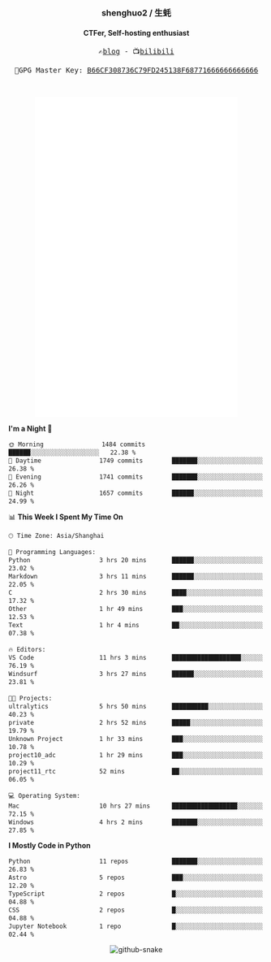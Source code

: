 <h3 align="center"> shenghuo2 / 生蚝 </h3>
<h4 align="center" >CTFer, Self-hosting enthusiast</h3>


<p align="center">
  <samp>
    ✍️<a href="https://blog.shenghuo2.top/">blog</a> -
    📺<a href="https://space.bilibili.com/85894935">bilibili</a>
  </samp>
</p>
<p align="center">
  <samp>
     🔐GPG Master Key: <a align="center" href="https://github.com/shenghuo2.gpg">B66CF308736C79FD245138F68771666666666666</a>
  </samp>
</p>
<br>
<p align="center">
  <a href="https://github.com/shenghuo2">
    <img width="400" align="top" src="https://github.com/shenghuo2/shenghuo2/blob/main/metrics.left.svg" />
  </a>
  <a href="https://github.com/shenghuo2">
    <img width="400" align="top" src="https://github.com/shenghuo2/shenghuo2/blob/main/metrics.right.svg" />
  </a>
</p>


<!--START_SECTION:waka-->
**I'm a Night 🦉** 

```text
🌞 Morning                1484 commits        ██████░░░░░░░░░░░░░░░░░░░   22.38 % 
🌆 Daytime                1749 commits        ███████░░░░░░░░░░░░░░░░░░   26.38 % 
🌃 Evening                1741 commits        ███████░░░░░░░░░░░░░░░░░░   26.26 % 
🌙 Night                  1657 commits        ██████░░░░░░░░░░░░░░░░░░░   24.99 % 
```


📊 **This Week I Spent My Time On** 

```text
🕑︎ Time Zone: Asia/Shanghai

💬 Programming Languages: 
Python                   3 hrs 20 mins       ██████░░░░░░░░░░░░░░░░░░░   23.02 % 
Markdown                 3 hrs 11 mins       ██████░░░░░░░░░░░░░░░░░░░   22.05 % 
C                        2 hrs 30 mins       ████░░░░░░░░░░░░░░░░░░░░░   17.32 % 
Other                    1 hr 49 mins        ███░░░░░░░░░░░░░░░░░░░░░░   12.53 % 
Text                     1 hr 4 mins         ██░░░░░░░░░░░░░░░░░░░░░░░   07.38 % 

🔥 Editors: 
VS Code                  11 hrs 3 mins       ███████████████████░░░░░░   76.19 % 
Windsurf                 3 hrs 27 mins       ██████░░░░░░░░░░░░░░░░░░░   23.81 % 

🐱‍💻 Projects: 
ultralytics              5 hrs 50 mins       ██████████░░░░░░░░░░░░░░░   40.23 % 
private                  2 hrs 52 mins       █████░░░░░░░░░░░░░░░░░░░░   19.79 % 
Unknown Project          1 hr 33 mins        ███░░░░░░░░░░░░░░░░░░░░░░   10.78 % 
project10_adc            1 hr 29 mins        ███░░░░░░░░░░░░░░░░░░░░░░   10.29 % 
project11_rtc            52 mins             ██░░░░░░░░░░░░░░░░░░░░░░░   06.05 % 

💻 Operating System: 
Mac                      10 hrs 27 mins      ██████████████████░░░░░░░   72.15 % 
Windows                  4 hrs 2 mins        ███████░░░░░░░░░░░░░░░░░░   27.85 % 
```

**I Mostly Code in Python** 

```text
Python                   11 repos            ███████░░░░░░░░░░░░░░░░░░   26.83 % 
Astro                    5 repos             ███░░░░░░░░░░░░░░░░░░░░░░   12.20 % 
TypeScript               2 repos             █░░░░░░░░░░░░░░░░░░░░░░░░   04.88 % 
CSS                      2 repos             █░░░░░░░░░░░░░░░░░░░░░░░░   04.88 % 
Jupyter Notebook         1 repo              █░░░░░░░░░░░░░░░░░░░░░░░░   02.44 % 
```




<!--END_SECTION:waka-->


<div align="center">
  <picture>
    <source media="(prefers-color-scheme: dark)" srcset="https://gist.githubusercontent.com/shenghuo2/bfce20b14ab0484cef03bae6e60e0b3a/raw/github-snake-dark.svg" />
    <source media="(prefers-color-scheme: light)" srcset="https://gist.githubusercontent.com/shenghuo2/bfce20b14ab0484cef03bae6e60e0b3a/raw/github-snake.svg" />
    <img alt="github-snake" src="https://gist.githubusercontent.com/shenghuo2/bfce20b14ab0484cef03bae6e60e0b3a/raw/github-snake.svg" />
  </picture>
</div>

<!--
**shenghuo2/shenghuo2** is a ✨ _special_ ✨ repository because its `README.md` (this file) appears on your GitHub profile.

Here are some ideas to get you started:

- 🔭 I’m currently working on ...
- 🌱 I’m currently learning ...
- 👯 I’m looking to collaborate on ...
- 🤔 I’m looking for help with ...
- 💬 Ask me about ...
- 📫 How to reach me: ...
- 😄 Pronouns: ...
- ⚡ Fun fact: ...
-->
